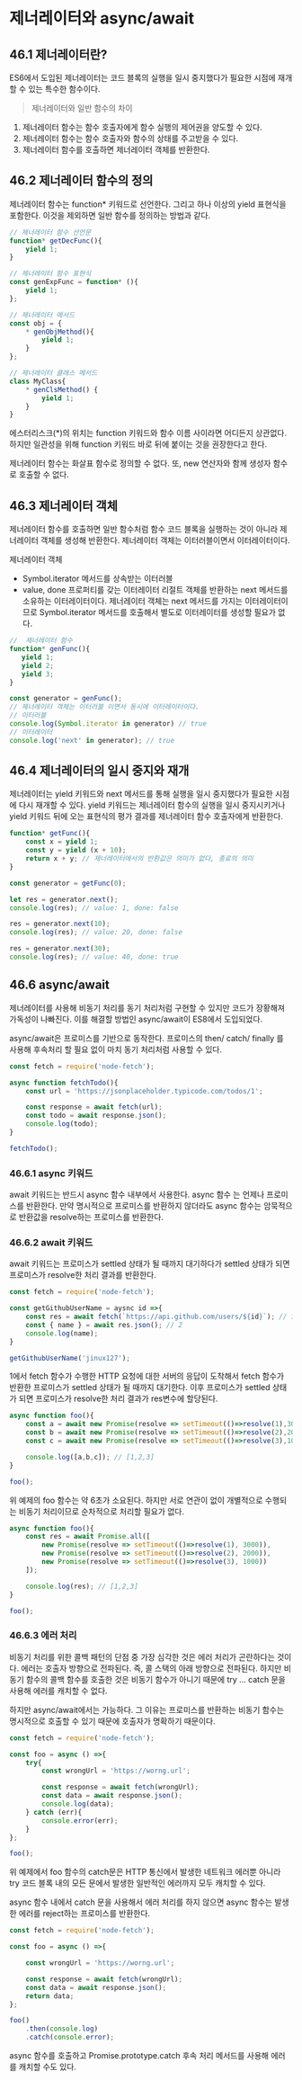 # 제너레이터와 async/await
## 46.1 제너레이터란?
ES6에서 도입된 제너레이터는 코드 블록의 실행을 일시 중지했다가 필요한 시점에 재개할 수 있는 특수한 함수이다.

> 제너레이터와 일반 함수의 차이
1. 제너레이터 함수는 함수 호출자에게 함수 실행의 제어권을 양도할 수 있다.
2. 제너레이터 함수는 함수 호출자와 함수의 상태를 주고받을 수 있다.
3. 제너레이터 함수를 호출하면 제너레이터 객체를 반환한다.

## 46.2 제너레이터 함수의 정의
제너레이터 함수는 function* 키워드로 선언한다. 그리고 하나 이상의 yield 표현식을 포함한다. 이것을 제외하면 일반 함수를 정의하는 방법과 같다.

```jsx
// 제너레이터 함수 선언문
function* getDecFunc(){
    yield 1;
}

// 제너레이터 함수 표현식
const genExpFunc = function* (){
    yield 1;
};

// 제너레이터 메서드
const obj = {
    * genObjMethod(){
        yield 1;
    }
};

// 제너레이터 클래스 메서드
class MyClass{
    * genClsMethod() {
        yield 1;
    }
}
```

에스터리스크(*)의 위치는 function 키워드와 함수 이름 사이라면 어디든지 상관없다. 하지만 일관성을 위해 function 키워드 바로 뒤에 붙이는 것을 권장한다고 한다.

제너레이터 함수는 화살표 함수로 정의할 수 없다.
또, new 연산자와 함께 생성자 함수로 호출할 수 없다.

## 46.3 제너레이터 객체
제너레이터 함수를 호출하면 일반 함수처럼 함수 코드 블록을 실행하는 것이 아니라 제너레이터 객체를 생성해 반환한다. 제너레이터 객체는 이터러블이면서 이터레이터이다. 

제너레이터 객체
 - Symbol.iterator 메서드를 상속받는 이터러블
 - value, done 프로퍼티를 갖는 이터레이터 리절트 객체를 반환하는 next 메서드를 소유하는 이터레이터이다. 제너레이터 객체는 next 메서드를 가지는 이터레이터이므로 Symbol.iterator 메서드를 호출해서 별도로 이터레이터를 생성할 필요가 없다.
 ```jsx
//  제너레이터 함수
function* genFunc(){
    yield 1;
    yield 2;
    yield 3;
}

const generator = genFunc();
// 제너레이터 객체는 이터러블 이면서 동시에 이터레이터이다.
// 이터러블
console.log(Symbol.iterator in generator) // true
// 이터레이터 
console.log('next' in generator); // true
```
## 46.4 제너레이터의 일시 중지와 재개
제너레이터는 yield 키워드와 next 메서드를 통해 실행을 일시 중지했다가 필요한 시점에 다시 재개할 수 있다. yield 키워드는 제너레이터 함수의 실행을 일시 중지시키거나 yield 키워드 뒤에 오는 표현식의 평가 결과를 제너레이터 함수 호출자에게 반환한다. 
```jsx
function* getFunc(){
    const x = yield 1;
    const y = yield (x + 10);
    return x + y; // 제너레이터에서의 반환값은 의미가 없다, 종료의 의미
}

const generator = getFunc(0);

let res = generator.next();
console.log(res); // value: 1, done: false

res = generator.next(10);
console.log(res); // value: 20, done: false

res = generator.next(30);
console.log(res); // value: 40, done: true
```

## 46.6 async/await
제너레이터를 사용해 비동기 처리를 동기 처리처럼 구현할 수 있지만 코드가 장황해져 가독성이 나빠진다. 이를 해결할 방법인 async/await이 ES8에서 도입되었다.

async/await은 프로미스를 기반으로 동작한다. 프로미스의 then/ catch/ finally 를 사용해 후속처리 할 필요 없이 마치 동기 처리처럼 사용할 수 있다.
```jsx
const fetch = require('node-fetch');

async function fetchTodo(){
    const url = 'https://jsonplaceholder.typicode.com/todos/1';

    const response = await fetch(url);
    const todo = await response.json();
    console.log(todo);
}

fetchTodo();
```

### 46.6.1 async 키워드
await 키워드는 반드시 async 함수 내부에서 사용한다. async 함수 는 언제나 프로미스를 반환한다. 만약 명시적으로 프로미스를 반환하지 않더라도 async 함수는 암묵적으로 반환값을 resolve하는 프로미스를 반환한다.
### 46.6.2 await 키워드
await 키워드는 프로미스가 settled 상태가 될 때까지 대기하다가 settled 상태가 되면 프로미스가 resolve한 처리 결과를 반환한다. 
```jsx
const fetch = require('node-fetch');

const getGithubUserName = aysnc id =>{
    const res = await fetch(`https://api.github.com/users/${id}`); // 1
    const { name } = await res.json(); // 2
    console.log(name);
}

getGithubUserName('jinux127');
```

1에서 fetch 함수가 수행한 HTTP 요청에 대한 서버의 응답이 도착해서 fetch 함수가 반환한 프로미스가 settled 상태가 될 때까지 대기한다. 이후 프로미스가 settled 상태가 되면 프로미스가 resolve한 처리 결과가 res변수에 할당된다.

```jsx
async function foo(){
    const a = await new Promise(resolve => setTimeout(()=>resolve(1),3000));
    const b = await new Promise(resolve => setTimeout(()=>resolve(2),2000));
    const c = await new Promise(resolve => setTimeout(()=>resolve(3),1000));

    console.log([a,b,c]); // [1,2,3]
}

foo();
```
위 예제의 foo 함수는 약 6초가 소요된다. 하지만 서로 연관이 없이 개별적으로 수행되는 비동기 처리이므로 순차적으로 처리할 필요가 없다.
```jsx
async function foo(){
    const res = await Promise.all([
        new Promise(resolve => setTimeout(()=>resolve(1), 3000)),
        new Promise(resolve => setTimeout(()=>resolve(2), 2000)),
        new Promise(resolve => setTimeout(()=>resolve(3), 1000))
    ]);

    console.log(res); // [1,2,3]
}

foo();
```

### 46.6.3 에러 처리
비동기 처리를 위한 콜백 패턴의 단점 중 가장 심각한 것은 에러 처리가 곤란하다는 것이다. 에러는 호출자 방향으로 전파된다. 즉, 콜 스택의 아래 방향으로 전파된다. 하지만 비동기 함수의 콜백 함수를 호출한 것은 비동기 함수가 아니기 때문에 try ... catch 문을 사용해 에러를 캐치할 수 없다.

하지만 async/await에서는 가능하다. 그 이유는 프로미스를 반환하는 비동기 함수는 명시적으로 호출할 수 있기 때문에 호출자가 명확하기 때문이다.

```jsx
const fetch = require('node-fetch');

const foo = async () =>{
    try{
        const wrongUrl = 'https://worng.url';

        const response = await fetch(wrongUrl);
        const data = await response.json();
        console.log(data);
    } catch (err){
        console.error(err);
    }
};

foo();
```
위 예제에서 foo 함수의 catch문은 HTTP 통신에서 발생한 네트워크 에러뿐 아니라 try 코드 블록 내의 모든 문에서 발생한 일반적인 에러까지 모두 캐치할 수 있다.

async 함수 내에서 catch 문을 사용해서 에러 처리를 하지 않으면 async 함수는 발생한 에러를 reject하는 프로미스를 반환한다.

```jsx
const fetch = require('node-fetch');

const foo = async () =>{

    const wrongUrl = 'https://worng.url';

    const response = await fetch(wrongUrl);
    const data = await response.json();
    return data;
};

foo()
    .then(console.log)
    .catch(console.error);
```
async 함수를 호출하고 Promise.prototype.catch 후속 처리 메서드를 사용해 에러를 캐치할 수도 있다.